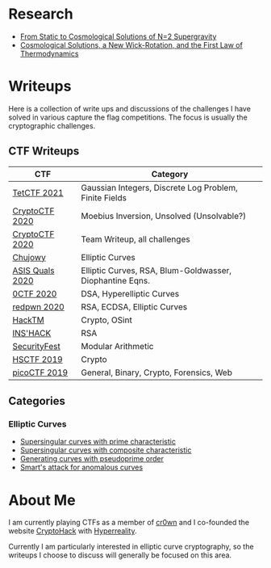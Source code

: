 # Research

- [From Static to Cosmological Solutions of N=2 Supergravity](https://arxiv.org/pdf/1905.09167.pdf)
- [Cosmological Solutions, a New Wick-Rotation, and the First Law of Thermodynamics](https://arxiv.org/pdf/2008.06929.pdf)

# Writeups

Here is a collection of write ups and discussions of the challenges I have solved in various capture the flag competitions. The focus is usually the cryptographic challenges.

## CTF Writeups

| CTF  | Category |
| ------------- | ------------- |
| [TetCTF 2021](https://blog.cryptohack.org/tetctf-2021)  | Gaussian Integers, Discrete Log Problem, Finite Fields |
| [CryptoCTF 2020](https://blog.cryptohack.org/openband)  | Moebius Inversion, Unsolved (Unsolvable?)  |
| [CryptoCTF 2020](https://blog.cryptohack.org/cryptoctf2020)  | Team Writeup, all challenges  |
| [Chujowy](/Chujowy)  | Elliptic Curves |
| [ASIS Quals 2020](/ASIS-Quals-2020)  | Elliptic Curves, RSA, Blum-Goldwasser, Diophantine Eqns. |
| [0CTF 2020](/0CTF)  | DSA, Hyperelliptic Curves |
| [redpwn 2020](/redpwn)  | RSA, ECDSA, Elliptic Curves |
| [HackTM](/HackTM)  | Crypto, OSint |
| [INS'HACK](/INS’HACK)  | RSA |
| [SecurityFest](/SecurityFest)  | Modular Arithmetic |
| [HSCTF 2019](/hsctf-2019/)  | Crypto  |
| [picoCTF 2019](/picoCTF-2019)  | General, Binary, Crypto, Forensics, Web  |


## Categories

### Elliptic Curves

- [Supersingular curves with prime characteristic](/tools/mov.html)
- [Supersingular curves with composite characteristic](/misc/superprime/)
- [Generating curves with pseudoprime order](/redpwn/#jeopardy)
- [Smart's attack for anomalous curves](/hsctf-2019/#spooky-ecc)

# About Me

I am currently playing CTFs as a member of [cr0wn](https://cr0wn.uk) and I co-founded the website [CryptoHack](https://cryptohack.org) with [Hyperreality](https://github.com/hyperreality/ctf-writeups).

Currently I am particularly interested in elliptic curve cryptography, so the writeups I choose to discuss will generally be focused on this area.


